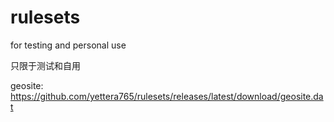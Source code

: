 # rulesets

for testing and personal use

只限于测试和自用

geosite: https://github.com/yettera765/rulesets/releases/latest/download/geosite.dat
